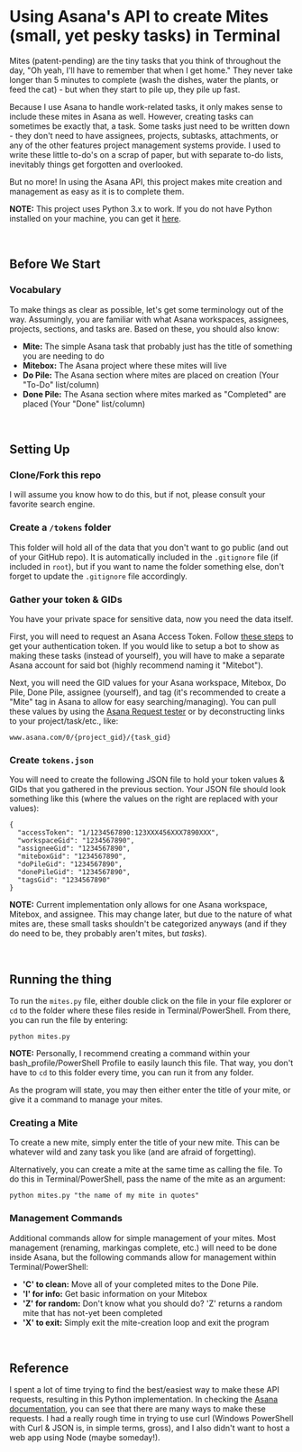 # Using Asana's API to create Mites (small, yet pesky tasks) in Terminal

Mites (patent-pending) are the tiny tasks that you think of throughout the day, "Oh yeah, I'll have to remember that when I get home." They never take longer than 5 minutes to complete (wash the dishes, water the plants, or feed the cat) - but when they start to pile up, they pile up fast.

Because I use Asana to handle work-related tasks, it only makes sense to include these mites in Asana as well. However, creating tasks can sometimes be exactly that, a task. Some tasks just need to be written down - they don't need to have assignees, projects, subtasks, attachments, or any of the other features project management systems provide. I used to write these little to-do's on a scrap of paper, but with separate to-do lists, inevitably things get forgotten and overlooked.

But no more! In using the Asana API, this project makes mite creation and management as easy as it is to complete them. 

**NOTE:** This project uses Python 3.x to work. If you do not have Python installed on your machine, you can get it [here](https://www.python.org/downloads/).

<br>

## Before We Start

### Vocabulary

To make things as clear as possible, let's get some terminology out of the way. Assumingly, you are familiar with what Asana workspaces, assignees, projects, sections, and tasks are. Based on these, you should also know:

- **Mite:** The simple Asana task that probably just has the title of something you are needing to do
- **Mitebox:** The Asana project where these mites will live
- **Do Pile:** The Asana section where mites are placed on creation (Your "To-Do" list/column)
- **Done Pile:** The Asana section where mites marked as "Completed" are placed (Your "Done" list/column)

<br>

## Setting Up

### Clone/Fork this repo

I will assume you know how to do this, but if not, please consult your favorite search engine.

### Create a `/tokens` folder

This folder will hold all of the data that you don't want to go public (and out of your GitHub repo). It is automatically included in the `.gitignore` file (if included in `root`), but if you want to name the folder something else, don't forget to update the `.gitignore` file accordingly.

### Gather your token & GIDs

You have your private space for sensitive data, now you need the data itself.

First, you will need to request an Asana Access Token. Follow [these steps](https://developers-legacy.asana.com/docs/personal-access-token) to get your authentication token. If you would like to setup a bot to show as making these tasks (instead of yourself), you will have to make a separate Asana account for said bot (highly recommend naming it "Mitebot").

Next, you will need the GID values for your Asana workspace, Mitebox, Do Pile, Done Pile, assignee (yourself), and tag (it's recommended to create a "Mite" tag in Asana to allow for easy searching/managing). You can pull these values by using the [Asana Request tester](https://developers.asana.com/reference/createtask) or by deconstructing links to your project/task/etc., like:

```
www.asana.com/0/{project_gid}/{task_gid}
```

### Create `tokens.json`

You will need to create the following JSON file to hold your token values & GIDs that you gathered in the previous section. Your JSON file should look something like this (where the values on the right are replaced with your values):

```
{
  "accessToken": "1/1234567890:123XXX456XXX7890XXX",
  "workspaceGid": "1234567890",
  "assigneeGid": "1234567890",
  "miteboxGid": "1234567890",
  "doPileGid": "1234567890",
  "donePileGid": "1234567890",
  "tagsGid": "1234567890"
}
```

**NOTE:** Current implementation only allows for one Asana workspace, Mitebox, and assignee. This may change later, but due to the nature of what mites are, these small tasks shouldn't be categorized anyways (and if they do need to be, they probably aren't mites, but *tasks*).

<br>

## Running the thing

To run the `mites.py` file, either double click on the file in your file explorer or `cd` to the folder where these files reside in Terminal/PowerShell. From there, you can run the file by entering:

```
python mites.py
```

**NOTE:** Personally, I recommend creating a command within your bash_profile/PowerShell Profile to easily launch this file. That way, you don't have to `cd` to this folder every time, you can run it from any folder.

As the program will state, you may then either enter the title of your mite, or give it a command to manage your mites.

### Creating a Mite

To create a new mite, simply enter the title of your new mite. This can be whatever wild and zany task you like (and are afraid of forgetting).

Alternatively, you can create a mite at the same time as calling the file. To do this in Terminal/PowerShell, pass the name of the mite as an argument:

```
python mites.py "the name of my mite in quotes"
```

### Management Commands

Additional commands allow for simple management of your mites. Most management (renaming, markingas complete, etc.) will need to be done inside Asana, but the following commands allow for management within Terminal/PowerShell:

- **'C' to clean:** Move all of your completed mites to the Done Pile.
- **'I' for info:** Get basic information on your Mitebox
- **'Z' for random:** Don't know what you should do? 'Z' returns a random mite that has not-yet been completed
- **'X' to exit:** Simply exit the mite-creation loop and exit the program

<br>

## Reference

I spent a lot of time trying to find the best/easiest way to make these API requests, resulting in this Python implementation. In checking the [Asana documentation](https://developers.asana.com/reference/createtask), you can see that there are many ways to make these requests. I had a really rough time in trying to use curl (Windows PowerShell with Curl & JSON is, in simple terms, gross), and I also didn't want to host a web app using Node (maybe someday!).

